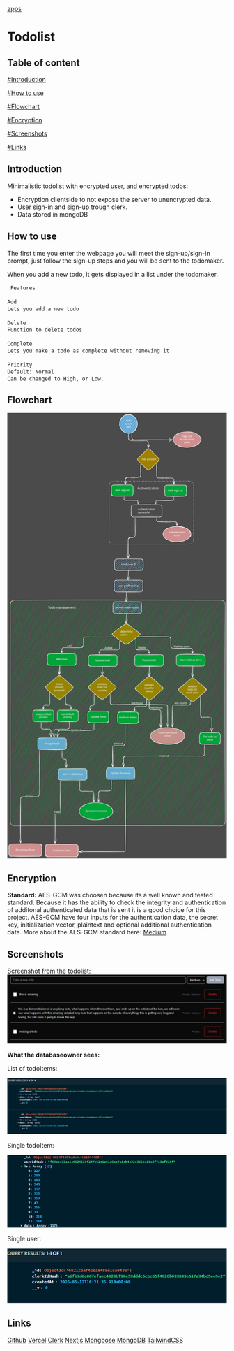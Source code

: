 [apps](apps)


# Todolist 


## Table of content

[#Introduction](#Introduction) 

[#How to use](#How%20to%20use)

[#Flowchart](#Flowchart)

[#Encryption](#Encryption)

[#Screenshots](#Screenshots)

[#Links](#Links)






## Introduction

Minimalistic todolist with encrypted user, and encrypted todos:
- Encryption clientside to not expose the server to unencrypted data.
- User sign-in and sign-up trough clerk.
- Data stored in mongoDB



## How to use

The first time you enter the webpage you will meet the sign-up/sign-in prompt, just follow the sign-up steps and you will be sent to the todomaker.

When you add a new todo, it gets displayed in a list under the todomaker.

	 Features
	
	Add
	Lets you add a new todo
	
	Delete
	Function to delete todos
	
	Complete
	Lets you make a todo as complete without removing it
	
	Priority
	Default: Normal
	Can be changed to High, or Low.







## Flowchart
![todolistflow](public/assets/todolistflow.svg)







## Encryption

**Standard:** AES-GCM was choosen because its a  well known and tested standard. 
Because it has the ability to check the integrity and authentication of additonal authenticated data that is sent it is a good choice for this project.
AES-GCM have four inputs for the authentication data, the secret key, initialization vector, plaintext and optional additional authentication data.
More about the AES-GCM standard here: [Medium](https://medium.com/@kingsonejikeme_31625/api-encryption-in-next-js-keep-your-data-safe-efdf94c0eae9)


## Screenshots

Screenshot from the todolist:
![img 1](public/assets/img%201.png)




**What the databaseowner sees:**

List of todoItems:

![Skjermbilde 2025-05-14 143645](public/assets/Skjermbilde%202025-05-14%20143645.png)

Single todoItem:

![Skjermbilde 2025-05-14 143711](public/assets/Skjermbilde%202025-05-14%20143711.png)

Single user:

![Skjermbilde 2025-05-14 143811](public/assets/Skjermbilde%202025-05-14%20143811.png)








## Links

[Github](https://github.com/johannes-code/todolist)
[Vercel](https://todolist-five-jet.vercel.app/)
[Clerk](https://clerk.com/docs)
[Nextjs](https://nextjs.org/docs)
[Mongoose](https://mongoosejs.com/)
[MongoDB](https://www.mongodb.com/docs/atlas/)
[TailwindCSS](https://tailwindcss.com/docs/installation/using-vite)





